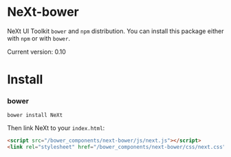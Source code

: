 # NeXt-bower
NeXt UI Toolkit `bower` and `npm` distribution. You can install this package either with `npm` or with `bower`.

Current version: 0.10

# Install
### bower

```shell
bower install NeXt
```

Then link NeXt to your `index.html`:

```html
<script src="/bower_components/next-bower/js/next.js"></script>
<link rel="stylesheet" href="/bower_components/next-bower/css/next.css" />
```

